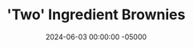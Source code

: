 ---
layout: post
title:  "'Two' Ingredient Brownies"
date:   2024-06-03 00:00:00 -05000
categories: 
- Recipes
- Healthier Dessert
permalink: /recipes/two-ingredient-brownies
image: /assets/Food/Healthier Dessert/2 Ing Brownie/2-ing-brownie-cover.jpg
ing: 2ingbrownie-ing
facts: 2ingbrowniehomemade-facts
section1: Base 2 Ingredient Recipe
start2: Extra virgin coconut oil, or extra virgin olive oil
section2: Or replace the chocolate chips with a homemade chocolate
start3: Almond extract, or vanilla
section3: Optional add-ins
start4: 
section4: 
start5: 
section5: 
Prep: 10
Rest: 
Cook: 18
Source1: 
Source2: 
whisk: https://s.samsungfood.com/AtVlZ
tags: 
- sugar free
- gluten free
- syrup
- cinnamon
- coconut oil
- melted coconut oil
- extra virgin coconut oil
- olive oil
- extra virgin olive oil
- eggs
- chocolate chips
- chopped chocolate
- melted chocolate
- cocoa powder
- almond extract
Description: These delicious and fudgy brownies are made with just 2 simple ingredients - melted chocolate and eggs.  I've put "Two" in quotes, as you can instead make a homemade chocolate, or add some optional flavorings or mix ins.  They can be sugar free depending on your chocolate as well.<br>&emsp;I'm no artist, but I made these to celebrate Vic's half marathon, so I drizzled a 13.1 in a peanut butter glaze.  The glaze is just 2 parts peanut butter to 1 part honey and 1 part melted coconut oil.<br>&emsp;The nutrition facts are assuming you use just the homemade chocolate instead of the chocolate chips; no mix ins or additional flavorings
Instructions: 
- Preheat your oven to 350F, and line an 8" square pan with parchment paper. Spray the paper with oil<br><br>
- <center><img src="/assets/Food/Healthier Dessert/2 Ing Brownie/2-ing-brownie-1.jpg" alt="" class="instruction-image"></center><br>

- Microwave your chocolate in 20-30 second intervals, stirring in between, until fully melted<br><br>

- If you choose to make your own chocolate instead, microwave the coconut oil for about 1:30 until fully melted. Stir in the cocoa and sweetener until smooth<br><br>

- Either way, set your chocolate aside to cool after melting<br><br>

- Meanwhile, crack your eggs into a large bowl. Beat with a hand mixer until frothy, about 1-2 minutes<br><br>
- <center><img src="/assets/Food/Healthier Dessert/2 Ing Brownie/2-ing-brownie-5.jpg" alt="" class="instruction-image"></center><br>

- Transfer the melted chocolate into the eggs, and beat until smooth, about 1 minute. Optionally, add in any other ingredients, like salt, extracts, chocolate chips, or nuts. Transfer the batter to your pan, and spread to all corners<br><br>

- Bake at 350F for about 16-20 minutes, or until a toothpick to the center comes out moist with a few crumbs, but not too dirty.  If it's clean, the brownies are overcooked<br><br>

- Let cool on the counter for a few minutes before transferring to the fridge to cool and set (at least a few hours) before cutting and serving
---
